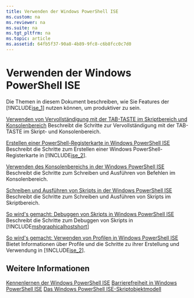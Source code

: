 ```yaml
---
title: Verwenden der Windows PowerShell ISE
ms.custom: na
ms.reviewer: na
ms.suite: na
ms.tgt_pltfrm: na
ms.topic: article
ms.assetid: 64fb5f37-90a8-4b89-9fc8-c6b8fcc0c7d0
---
```

# Verwenden der Windows PowerShell ISE
Die Themen in diesem Dokument beschreiben, wie Sie Features der [!INCLUDE[ise_1](../Token/ise_1_md.md)] nutzen können, um produktiver zu sein.

[Verwenden von Vervollständigung mit der TAB-TASTE im Skriptbereich und Konsolenbereich](../Topic/How-to-Use-Tab-Completion-in-the-Script-Pane-and-Console-Pane.md)
Beschreibt die Schritte zur Vervollständigung mit der TAB-TASTE im Skript- und Konsolenbereich.

[Erstellen einer PowerShell-Registerkarte in Windows PowerShell ISE](../Topic/How-to-Create-a-PowerShell-Tab-in-Windows-PowerShell-ISE.md)
Beschreibt die Schritte zum Erstellen einer Windows PowerShell-Registerkarte in [!INCLUDE[ise_2](../Token/ise_2_md.md)].

[Verwenden des Konsolenbereichs in der Windows PowerShell ISE](../Topic/How-to-Use-the-Console-Pane-in-the-Windows-PowerShell-ISE.md)
Beschreibt die Schritte zum Schreiben und Ausführen von Befehlen im Konsolenbereich.

[Schreiben und Ausführen von Skripts in der Windows PowerShell ISE](../Topic/How-to-Write-and-Run-Scripts-in-the-Windows-PowerShell-ISE.md)
Beschreibt die Schritte zum Schreiben und Ausführen von Skripts im Skriptbereich.

[So wird's gemacht: Debuggen von Skripts in Windows PowerShell ISE](../Topic/How-to-Debug-Scripts-in-Windows-PowerShell-ISE.md)
Beschreibt die Schritte zum Debuggen von Skripts in [!INCLUDE[mshgraphicalhostshort](../Token/mshgraphicalhostshort_md.md)]

[So wird's gemacht: Verwenden von Profilen in Windows PowerShell ISE](../Topic/How-to-Use-Profiles-in-Windows-PowerShell-ISE.md)
Bietet Informationen über Profile und die Schritte zu ihrer Erstellung und Verwendung in [!INCLUDE[ise_2](../Token/ise_2_md.md)].

## Weitere Informationen
[Kennenlernen der Windows PowerShell ISE](../Topic/Exploring-the-Windows-PowerShell-ISE.md)
[Barrierefreiheit in Windows PowerShell ISE](../Topic/Accessibility-in-Windows-PowerShell-ISE.md)
[Das Windows PowerShell ISE-Skriptobjektmodell](https://technet.microsoft.com/en-us/library/69b047d0-da79-413e-b948-8e45d05d1f85)



<!--HONumber=Apr16_HO2-->


